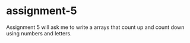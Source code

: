 # assignment-5
Assignment 5 will ask me to write a arrays that count up and count down using numbers and letters. 
